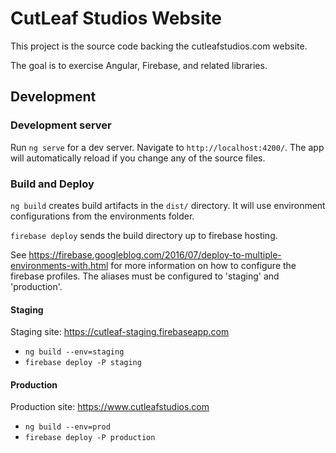 # CutLeaf Studios Website

This project is the source code backing the cutleafstudios.com website.

The goal is to exercise Angular, Firebase, and related libraries.

## Development

### Development server

Run `ng serve` for a dev server. Navigate to `http://localhost:4200/`. The app will automatically reload if you change any of the source files.

### Build and Deploy

`ng build` creates build artifacts in the `dist/` directory. It will use environment configurations from the environments folder.

`firebase deploy` sends the build directory up to firebase hosting.

See https://firebase.googleblog.com/2016/07/deploy-to-multiple-environments-with.html for more information on how to configure the firebase profiles.
The aliases must be configured to 'staging' and 'production'.

#### Staging

Staging site: https://cutleaf-staging.firebaseapp.com

* `ng build --env=staging`
* `firebase deploy -P staging`

#### Production

Production site: https://www.cutleafstudios.com

* `ng build --env=prod`
* `firebase deploy -P production`
